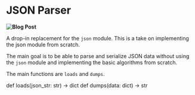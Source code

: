 # JSON Parser

**![Blog Post](https://adhamehab.com/posts/json-from-scratch)**

A drop-in replacement for the `json` module. This is a take on implementing the json module from scratch.

The main goal is to be able to parse and serialize JSON data without using the `json` module and implementing the basic algorithms from scratch.

The main functions are `loads` and `dumps`.

def loads(json_str: str) -> dict
def dumps(data: dict) -> str
